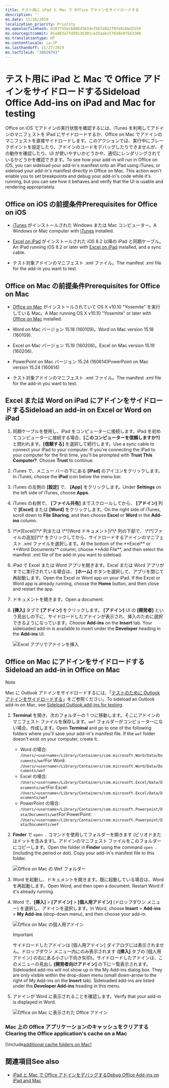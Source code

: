 ```yaml
---
title: テスト用に iPad と Mac で Office アドインをサイドロードする
description: ''
ms.date: 11/26/2019
localization_priority: Priority
ms.openlocfilehash: 4187755ecb806d5034efb67e022f0fe91bbd2559
ms.sourcegitcommit: 05a883a7fd89136301ce35aabc57638e9f563288
ms.translationtype: HT
ms.contentlocale: ja-JP
ms.lasthandoff: 11/27/2019
ms.locfileid: "39629743"
---
```

# <a name="sideload-office-add-ins-on-ipad-and-mac-for-testing"></a><span data-ttu-id="9c65d-102">テスト用に iPad と Mac で Office アドインをサイドロードする</span><span class="sxs-lookup"><span data-stu-id="9c65d-102">Sideload Office Add-ins on iPad and Mac for testing</span></span>

<span data-ttu-id="9c65d-p101">Office on iOS でアドインの実行状態を確認するには、iTunes を利用してアドインのマニフェストを iPad にサイドロードするか、Office on Mac でアドインのマニフェストを直接サイドロードします。このアクションでは、実行中にブレークポイントを設定したり、アドインのコードをデバッグしたりできませんが、その動作を確認したり、UI が使いやすいかどうかや、適切にレンダリングされているかどうかを確認できます。</span><span class="sxs-lookup"><span data-stu-id="9c65d-p101">To see how your add-in will run in Office on iOS, you can sideload your add-in's manifest onto an iPad using iTunes, or sideload your add-in's manifest directly in Office on Mac. This action won't enable you to set breakpoints and debug your add-in's code while it's running, but you can see how it behaves and verify that the UI is usable and rendering appropriately.</span></span> 

## <a name="prerequisites-for-office-on-ios"></a><span data-ttu-id="9c65d-105">Office on iOS の前提条件</span><span class="sxs-lookup"><span data-stu-id="9c65d-105">Prerequisites for Office on iOS</span></span>

- <span data-ttu-id="9c65d-106">[iTunes](https://www.apple.com/itunes/download/) がインストールされた Windows または Mac コンピューター。</span><span class="sxs-lookup"><span data-stu-id="9c65d-106">A Windows or Mac computer with [iTunes](https://www.apple.com/itunes/download/) installed.</span></span>
    
- <span data-ttu-id="9c65d-107">[Excel on iPad](https://itunes.apple.com/us/app/microsoft-excel/id586683407?mt=8) がインストールされた iOS 8.2 以降の iPad と同期ケーブル。</span><span class="sxs-lookup"><span data-stu-id="9c65d-107">An iPad running iOS 8.2 or later with [Excel on iPad](https://itunes.apple.com/us/app/microsoft-excel/id586683407?mt=8) installed, and a sync cable.</span></span>
    
- <span data-ttu-id="9c65d-108">テスト対象アドインのマニフェスト .xml ファイル。</span><span class="sxs-lookup"><span data-stu-id="9c65d-108">The manifest .xml file for the add-in you want to test.</span></span>
    

## <a name="prerequisites-for-office-on-mac"></a><span data-ttu-id="9c65d-109">Office on Mac の前提条件</span><span class="sxs-lookup"><span data-stu-id="9c65d-109">Prerequisites for Office on Mac</span></span>

- <span data-ttu-id="9c65d-110">[Office on Mac](https://products.office.com/buy/compare-microsoft-office-products?tab=omac) がインストールされていて OS X v10.10 "Yosemite" を実行している Mac。</span><span class="sxs-lookup"><span data-stu-id="9c65d-110">A Mac running OS X v10.10 "Yosemite" or later with [Office on Mac](https://products.office.com/buy/compare-microsoft-office-products?tab=omac) installed.</span></span>
    
- <span data-ttu-id="9c65d-111">Word on Mac バージョン 15.18 (160109)。</span><span class="sxs-lookup"><span data-stu-id="9c65d-111">Word on Mac version 15.18 (160109).</span></span>
   
- <span data-ttu-id="9c65d-112">Excel on Mac バージョン 15.19 (160206)。</span><span class="sxs-lookup"><span data-stu-id="9c65d-112">Excel on Mac version 15.19 (160206).</span></span>

- <span data-ttu-id="9c65d-113">PowerPoint on Mac バージョン 15.24 (160614)</span><span class="sxs-lookup"><span data-stu-id="9c65d-113">PowerPoint on Mac version 15.24 (160614)</span></span>
    
- <span data-ttu-id="9c65d-114">テスト対象アドインのマニフェスト .xml ファイル。</span><span class="sxs-lookup"><span data-stu-id="9c65d-114">The manifest .xml file for the add-in you want to test.</span></span>
    

## <a name="sideload-an-add-in-on-excel-or-word-on-ipad"></a><span data-ttu-id="9c65d-115">Excel または Word on iPad にアドインをサイドロードする</span><span class="sxs-lookup"><span data-stu-id="9c65d-115">Sideload an add-in on Excel or Word on iPad</span></span>

1. <span data-ttu-id="9c65d-p102">同期ケーブルを使用し、iPad をコンピューターに接続します。iPad を初めてコンピューターに接続する場合、**[このコンピューターを信頼しますか?]** と問われます。**[信頼する]** を選択して続行します。</span><span class="sxs-lookup"><span data-stu-id="9c65d-p102">Use a sync cable to connect your iPad to your computer. If you're connecting the iPad to your computer for the first time, you'll be prompted with  **Trust This Computer?**. Choose **Trust** to continue.</span></span>

2. <span data-ttu-id="9c65d-119">iTunes で、メニュー バーの下にある **[iPad]** のアイコンをクリックします。</span><span class="sxs-lookup"><span data-stu-id="9c65d-119">In iTunes, choose the  **iPad** icon below the menu bar.</span></span>

3. <span data-ttu-id="9c65d-120">iTunes の左側の  **[設定]** で、 **[App]** をクリックします。</span><span class="sxs-lookup"><span data-stu-id="9c65d-120">Under  **Settings** on the left side of iTunes, choose **Apps**.</span></span>

4. <span data-ttu-id="9c65d-121">iTunes の右側で、 **[ファイル共有]** までスクロールしてから、 **[アドイン]** 列で **[Excel]** または **[Word]** をクリックします。</span><span class="sxs-lookup"><span data-stu-id="9c65d-121">On the right side of iTunes, scroll down to  **File Sharing**, and then choose  **Excel** or **Word** in the **Add-ins** column.</span></span>

5. <span data-ttu-id="9c65d-122">
            \*\*[Excel]\*\* 列または \**[Word ドキュメント]\*\* 列の下部で、 \*\*[ファイルの追加]\*\* をクリックしてから、サイドロードするアドインのマニフェスト .xml ファイルを選択します。</span><span class="sxs-lookup"><span data-stu-id="9c65d-122">At the bottom of the  **Excel** or **Word Documents** column, choose **Add File**, and then select the manifest .xml file of the add-in you want to sideload.</span></span> 
    
6. <span data-ttu-id="9c65d-p103">iPad で Excel または Word アプリを開きます。Excel または Word アプリがすでに実行されている場合は、 **[ホーム]** ボタンを選択して、アプリを閉じて再起動します。</span><span class="sxs-lookup"><span data-stu-id="9c65d-p103">Open the Excel or Word app on your iPad. If the Excel or Word app is already running, choose the  **Home** button, and then close and restart the app.</span></span>
    
7. <span data-ttu-id="9c65d-125">ドキュメントを開きます。</span><span class="sxs-lookup"><span data-stu-id="9c65d-125">Open a document.</span></span>
    
8. <span data-ttu-id="9c65d-126">**[挿入]** タブで **[アドイン]** をクリックします。 **[アドイン]** UI の **[開発者]** という見出しの下に、サイドロードしたアドインが表示され、挿入のために選択できるようになっています。</span><span class="sxs-lookup"><span data-stu-id="9c65d-126">Choose  **Add-ins** on the **Insert** tab. Your sideloaded add-in is available to insert under the **Developer** heading in the **Add-ins** UI.</span></span>
    
    ![Excel アプリでアドインを挿入](../images/excel-insert-add-in.png)


## <a name="sideload-an-add-in-in-office-on-mac"></a><span data-ttu-id="9c65d-128">Office on Mac にアドインをサイドロードする</span><span class="sxs-lookup"><span data-stu-id="9c65d-128">Sideload an add-in in Office on Mac</span></span>

> [!NOTE]
> <span data-ttu-id="9c65d-129">Mac に Outlook アドインをサイドロードするには、「[テストのために Outlook アドインをサイドロードする](/outlook/add-ins/sideload-outlook-add-ins-for-testing)」をご参照ください。</span><span class="sxs-lookup"><span data-stu-id="9c65d-129">To sideload an Outlook add-in on Mac, see [Sideload Outlook add-ins for testing](/outlook/add-ins/sideload-outlook-add-ins-for-testing).</span></span>

1. <span data-ttu-id="9c65d-p104">**Terminal** を開き、次のフォルダーの 1 つに移動します。そこにアドインのマニフェスト ファイルを保存します。`wef` フォルダーがコンピューターにない場合、作成します。</span><span class="sxs-lookup"><span data-stu-id="9c65d-p104">Open  **Terminal** and go to one of the following folders where you'll save your add-in's manifest file. If the `wef` folder doesn't exist on your computer, create it.</span></span>
    
    - <span data-ttu-id="9c65d-132">Word の場合: `/Users/<username>/Library/Containers/com.microsoft.Word/Data/Documents/wef`</span><span class="sxs-lookup"><span data-stu-id="9c65d-132">For Word:  `/Users/<username>/Library/Containers/com.microsoft.Word/Data/Documents/wef`</span></span>    
    - <span data-ttu-id="9c65d-133">Excel の場合: `/Users/<username>/Library/Containers/com.microsoft.Excel/Data/Documents/wef`</span><span class="sxs-lookup"><span data-stu-id="9c65d-133">For Excel:  `/Users/<username>/Library/Containers/com.microsoft.Excel/Data/Documents/wef`</span></span>
    - <span data-ttu-id="9c65d-134">PowerPoint の場合: `/Users/<username>/Library/Containers/com.microsoft.Powerpoint/Data/Documents/wef`</span><span class="sxs-lookup"><span data-stu-id="9c65d-134">For PowerPoint: `/Users/<username>/Library/Containers/com.microsoft.Powerpoint/Data/Documents/wef`</span></span>
    
2. <span data-ttu-id="9c65d-p105">**Finder** で `open .` コマンドを使用してフォルダーを開きます (ピリオドまたはドットを含みます)。アドインのマニフェスト ファイルをこのフォルダーにコピーします。</span><span class="sxs-lookup"><span data-stu-id="9c65d-p105">Open the folder in  **Finder** using the command `open .` (including the period or dot). Copy your add-in's manifest file to this folder.</span></span>
    
    ![Office on Mac の Wef フォルダー](../images/all-my-files.png)

3. <span data-ttu-id="9c65d-p106">Word を起動し、ドキュメントを開きます。既に起動している場合は、Word を再起動します。</span><span class="sxs-lookup"><span data-stu-id="9c65d-p106">Open Word, and then open a document. Restart Word if it's already running.</span></span>
    
4. <span data-ttu-id="9c65d-140">Word で、**[挿入]** > **[アドイン]** > **[個人用アドイン]** (ドロップダウン メニュー) を選択し、アドインを選択します。</span><span class="sxs-lookup"><span data-stu-id="9c65d-140">In Word, choose  **Insert** > **Add-ins** > **My Add-ins** (drop-down menu), and then choose your add-in.</span></span>
    
    ![Office on Mac の個人用アドイン](../images/my-add-ins-wikipedia.png)

    > [!IMPORTANT]
    > <span data-ttu-id="9c65d-p107">サイドロードしたアドインは [個人用アドイン] ダイアログには表示されません。ドロップダウン メニュー内にのみ表示されます (**[挿入]** タブの [個人用アドイン] の右にある小さい下向き矢印)。サイドロードしたアドインは、このメニューの見出し **[開発者向けアドイン]** の下に一覧表示されます。</span><span class="sxs-lookup"><span data-stu-id="9c65d-p107">Sideloaded add-ins will not show up in the My Add-ins dialog box. They are only visible within the drop-down menu (small down-arrow to the right of My Add-ins on the **Insert** tab). Sideloaded add-ins are listed under the **Developer Add-ins** heading in this menu.</span></span> 
    
5. <span data-ttu-id="9c65d-145">アドインが Word に表示されることを確認します。</span><span class="sxs-lookup"><span data-stu-id="9c65d-145">Verify that your add-in is displayed in Word.</span></span>
    
    ![Office on Mac に表示された Office アドイン](../images/lorem-ipsum-wikipedia.png)
    
### <a name="clearing-the-office-applications-cache-on-a-mac"></a><span data-ttu-id="9c65d-147">Mac 上の Office アプリケーションのキャッシュをクリアする</span><span class="sxs-lookup"><span data-stu-id="9c65d-147">Clearing the Office application's cache on a Mac</span></span>

[!include[additional cache folders on Mac](../includes/mac-cache-folders.md)]

## <a name="see-also"></a><span data-ttu-id="9c65d-148">関連項目</span><span class="sxs-lookup"><span data-stu-id="9c65d-148">See also</span></span>

- [<span data-ttu-id="9c65d-149">iPad と Mac で Office アドインをデバッグする</span><span class="sxs-lookup"><span data-stu-id="9c65d-149">Debug Office Add-ins on iPad and Mac</span></span>](debug-office-add-ins-on-ipad-and-mac.md)
